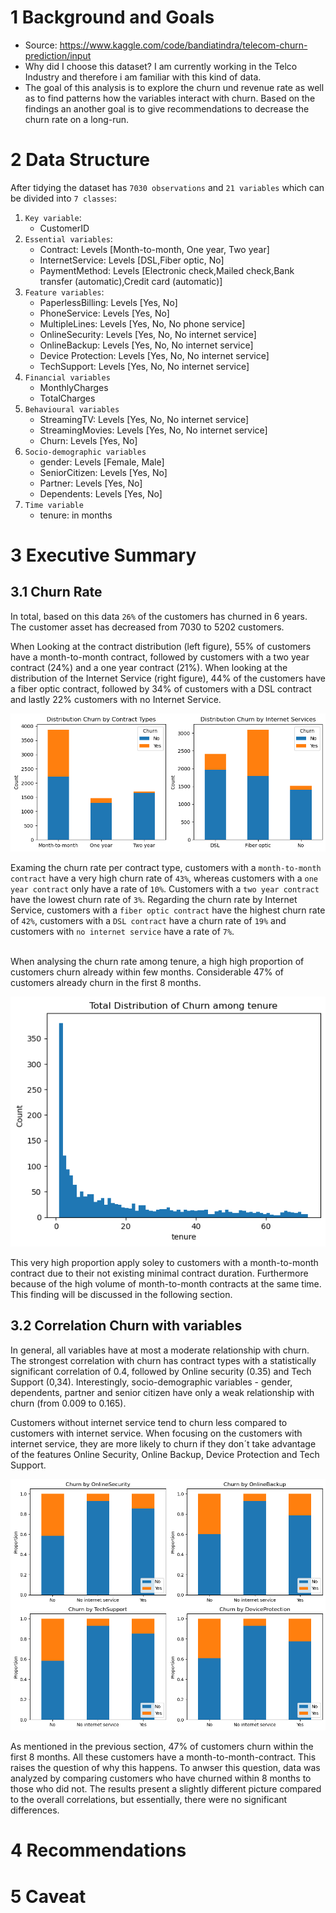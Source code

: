 # 1 Background and Goals

* Source: https://www.kaggle.com/code/bandiatindra/telecom-churn-prediction/input
* Why did I choose this dataset? I am currently working in the Telco Industry and therefore i am familiar with this kind of data.
* The goal of this analysis is to explore the churn und revenue rate as well as to find patterns how the variables interact with churn. Based on the findings an another goal is to give recommendations to decrease the churn rate on a long-run. 

# 2 Data Structure
After tidying the dataset has `7030 observations` and `21 variables` which can be divided into `7 classes`:

1. `Key variable`: 
    * CustomerID
2. `Essential variables`:
    * Contract: Levels [Month-to-month, One year, Two year]
    * InternetService: Levels [DSL,Fiber optic, No]
    * PaymentMethod: Levels [Electronic check,Mailed check,Bank transfer (automatic),Credit card (automatic)]
3. `Feature variables`:
    * PaperlessBilling: Levels [Yes, No]
    * PhoneService: Levels [Yes, No]
    * MultipleLines: Levels [Yes, No, No phone service]
    * OnlineSecurity: Levels [Yes, No, No internet service]
    * OnlineBackup: Levels [Yes, No, No internet service]
    * Device Protection: Levels [Yes, No, No internet service]
    * TechSupport: Levels [Yes, No, No internet service]
4. `Financial variables`
    * MonthlyCharges
    * TotalCharges
5. `Behavioural variables`
    * StreamingTV: Levels [Yes, No, No internet service]
    * StreamingMovies: Levels [Yes, No, No internet service]
    * Churn: Levels [Yes, No]
6. `Socio-demographic variables`
    * gender: Levels [Female, Male]
    * SeniorCitizen: Levels [Yes, No]
    * Partner: Levels [Yes, No]
    * Dependents: Levels [Yes, No]
7. `Time variable`
    * tenure: in months


# 3 Executive Summary

## 3.1 Churn Rate
In total, based on this data `26%` of the customers has churned in 6 years. The customer asset has decreased from 7030 to 5202 customers.

When Looking at the contract distribution (left figure), 55% of customers have a month-to-month contract, followed by customers with a two year contract (24%) and a one year contract (21%). When looking at the distribution of the Internet Service (right figure), 44% of the customers have a fiber optic contract, followed by 34% of customers with a DSL contract and lastly 22% customers with no Internet Service.

![Churn by Internet Service and Contract Types](/assets/img/churn_by_contracttypes_internetservice.png)

Examing the churn rate per contract type, customers with a `month-to-month contract` have a very high churn rate of `43%`, whereas customers with a `one year contract` only have a rate of `10%`. Customers with a `two year contract` have the lowest churn rate of `3%`. Regarding the churn rate by Internet Service, customers with a `fiber optic contract` have the highest churn rate of `42%`, customers with a `DSL contract` have a churn rate of `19%` and customers with `no internet service` have a rate of `7%`.<br><br>

When analysing the churn rate among tenure, a high high proportion of customers churn already within few months. Considerable 47% of customers already churn in the first 8 months.  

![Total Distribution of Churn among tenure](/assets/img/Total_Distribution_of_Churn_among_tenure.png)

This very high proportion apply soley to customers with a month-to-month contract due to their not existing minimal contract duration. Furthermore because of the high volume of month-to-month contracts at the same time. This finding will be discussed in the following section.


## 3.2 Correlation Churn with variables

In general, all variables have at most a moderate relationship with churn. The strongest correlation with churn has contract types with a statistically significant correlation of 0.4, followed by Online security (0.35) and Tech Support (0,34). Interestingly, socio-demographic variables - gender, dependents, partner and senior citizen have only a weak relationship with churn (from 0.009 to 0.165).


Customers without internet service tend to churn less compared to customers with internet service. When focusing on the customers with internet service, they are more likely to churn if they don´t take advantage of the features Online Security, Online Backup, Device Protection and Tech Support.

![Churn by categorical variables](/assets/img/churn_by_categorical_variable.png)

As mentioned in the previous section, 47% of customers churn within the first 8 months. All these customers have a month-to-month-contract. This raises the question of why this happens. To anwser this question, data was analyzed by comparing customers who have churned within 8 months to those who did not. The results present a slightly different picture compared to the overall correlations, but essentially, there were no significant differences. 


# 4 Recommendations

# 5 Caveat



